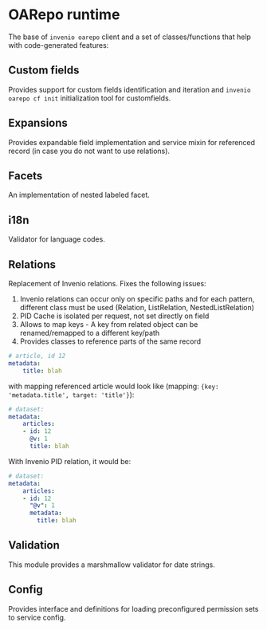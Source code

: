 # OARepo runtime

The base of `invenio oarepo` client and a set of classes/functions that help with code-generated features:

## Custom fields

Provides support for custom fields identification and iteration and `invenio oarepo cf init` 
initialization tool for customfields.

## Expansions

Provides expandable field implementation and service mixin for referenced record (in case you do not want to use relations).

## Facets

An implementation of nested labeled facet.

## i18n

Validator for language codes.

## Relations

Replacement of Invenio relations. Fixes the following issues:

1. Invenio relations can occur only on specific paths and for each pattern, different class must be used
   (Relation, ListRelation, NestedListRelation)
2. PID Cache is isolated per request, not set directly on field
3. Allows to map keys - A key from related object can be renamed/remapped to a different key/path
4. Provides classes to reference parts of the same record

```yaml
# article, id 12
metadata:
    title: blah
```

with mapping referenced article would look like (mapping: `{key: 'metadata.title', target: 'title'}`):

```yaml
# dataset:
metadata:
    articles:
    - id: 12
      @v: 1
      title: blah
```

With Invenio PID relation, it would be:

```yaml
# dataset:
metadata:
    articles:
    - id: 12
      "@v": 1
      metadata:
        title: blah
```

## Validation

This module provides a marshmallow validator for date strings.

## Config

Provides interface and definitions for loading 
preconfigured permission sets to service config.
